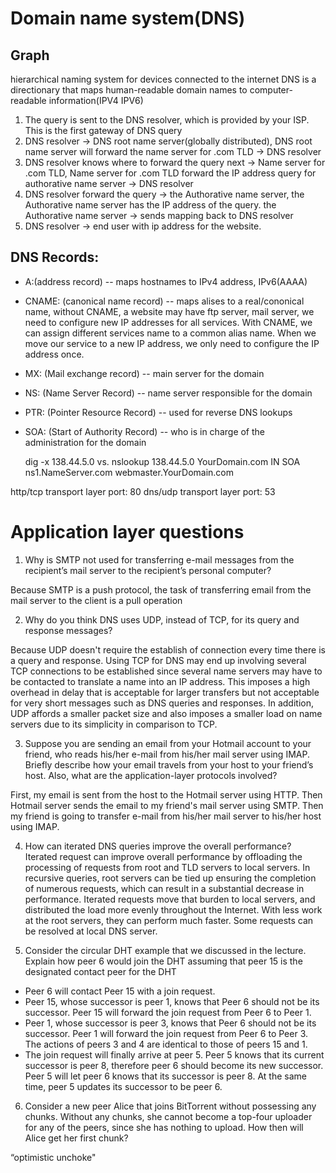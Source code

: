 # Domain name system(DNS)

## Graph
hierarchical naming system for devices connected to the internet
DNS is a directionary that maps human-readable domain names to computer-readable information(IPV4 IPV6)

1. The query is sent to the DNS resolver, which is provided by your ISP. This is the first gateway of DNS query
2. DNS resolver -> DNS root name server(globally distributed), DNS root name server will forward the name server for .com TLD -> DNS resolver
3. DNS resolver knows where to forward the query next -> Name server for .com TLD, Name server for .com TLD forward the IP address query for authorative name server -> DNS resolver
4. DNS resolver forward the query -> the Authorative name server, the Authorative name server has the IP address of the query. the Authorative name server -> sends mapping back to DNS resolver
5. DNS resolver -> end user with ip address for the website.

## DNS Records:
* A:(address record) -- maps hostnames to IPv4 address, IPv6(AAAA)
* CNAME: (canonical name record) -- maps alises to a real/cononical name, without CNAME, a website may have ftp server, mail server, we need to configure new IP addresses for all services. With CNAME, we can assign different services name to a common alias name. When we move our service to a new IP address, we only need to configure the IP address once.
* MX: (Mail exchange record) -- main server for the domain
* NS: (Name Server Record) -- name server responsible for the domain
* PTR: (Pointer Resource Record) -- used for reverse DNS lookups
* SOA: (Start of Authority Record) --  who is in charge of the administration for the domain 

    dig -x 138.44.5.0 vs. nslookup 138.44.5.0
    YourDomain.com IN SOA ns1.NameServer.com webmaster.YourDomain.com

http/tcp transport layer port: 80
dns/udp transport layer port: 53

# Application layer questions
1. Why is SMTP not used for transferring e-mail messages from the recipient’s mail server to the recipient’s personal computer?

Because SMTP is a push protocol, the task of transferring email from the mail server to the client is a pull operation

2. Why do you think DNS uses UDP, instead of TCP, for its query and response
messages?

Because UDP doesn't require the establish of connection every time there is a query and response. Using TCP for DNS may end up involving several TCP connections to be established since several name servers may have to be contacted to translate a name into an IP address. This imposes a high overhead in delay that is acceptable for larger transfers but not acceptable for very short messages such as DNS queries and responses. In addition, UDP affords a smaller packet size and also imposes a smaller load on name servers due to its simplicity in comparison to TCP. 

3. Suppose you are sending an email from your Hotmail account to your friend, who reads his/her e-mail from his/her mail server using IMAP. Briefly describe how your email travels from your host to your friend’s host. Also, what are the application-layer protocols involved?

First, my email is sent from the host to the Hotmail server using HTTP. Then Hotmail server sends the email to my friend's mail server using SMTP. Then my friend is going to transfer e-mail from his/her mail server to his/her host using IMAP.

4. How can iterated DNS queries improve the overall performance? 
Iterated request can improve overall performance by offloading the processing of requests from root and TLD servers to local servers. In recursive queries, root servers can be tied up ensuring the completion of numerous requests, which can result in a substantial decrease in performance. Iterated requests move that burden to local servers, and distributed the load more evenly throughout the Internet. With less work at the root servers, they can perform much faster. Some requests can be resolved at local DNS server.

5. Consider the circular DHT example that we discussed in the lecture. Explain how peer 6 would join the DHT assuming that peer 15 is the designated contact peer for the DHT

* Peer 6 will contact Peer 15 with a join request. 
* Peer 15, whose successor is peer 1, knows that Peer 6 should not be its successor. Peer 15 will forward the join request from Peer 6 to Peer 1.
* Peer 1, whose successor is peer 3, knows that Peer 6 should not be its successor. Peer 1 will forward the join request from Peer 6 to Peer 3. The actions of peers 3 and 4 are identical to those of peers 15 and 1.
* The join request will finally arrive at peer 5. Peer 5 knows that its current successor is peer 8, therefore peer 6 should become its new successor. Peer 5 will let peer 6 knows that its successor is peer 8. At the same time, peer 5 updates its successor to be peer 6.

6. Consider a new peer Alice that joins BitTorrent without possessing any chunks. Without any chunks, she cannot become a top-four uploader for any of the peers, since she has nothing to upload. How then will Alice get her first chunk? 

“optimistic unchoke"